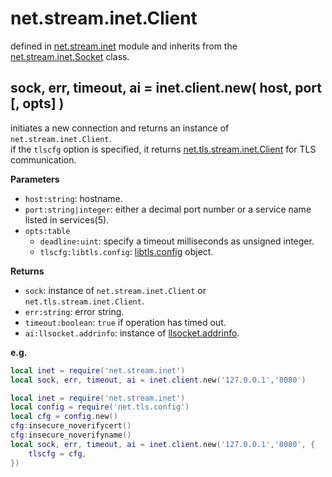 # net.stream.inet.Client

defined in [net.stream.inet](../lib/stream/inet.lua) module and inherits from the [net.stream.inet.Socket](net_stream_inet_socket.md) class.


## sock, err, timeout, ai = inet.client.new( host, port [, opts] )

initiates a new connection and returns an instance of `net.stream.inet.Client`.  
if the `tlscfg` option is specified, it returns [net.tls.stream.inet.Client](net_tls_stream_inet_client.md) for TLS communication.

**Parameters**

- `host:string`: hostname.
- `port:string|integer`: either a decimal port number or a service name listed in services(5).
- `opts:table`
    - `deadline:uint`: specify a timeout milliseconds as unsigned integer.
    - `tlscfg:libtls.config`: [libtls.config](https://github.com/mah0x211/lua-libtls/blob/master/doc/config.md) object.

**Returns**

- `sock`: instance of `net.stream.inet.Client` or `net.tls.stream.inet.Client`.
- `err:string`: error string.
- `timeout:boolean`: `true` if operation has timed out.
- `ai:llsocket.addrinfo`: instance of [llsocket.addrinfo](https://github.com/mah0x211/lua-llsocket#llsocketaddrinfo-instance-methods).

**e.g.**

```lua
local inet = require('net.stream.inet')
local sock, err, timeout, ai = inet.client.new('127.0.0.1','8080')
```

```lua
local inet = require('net.stream.inet')
local config = require('net.tls.config')
local cfg = config.new()
cfg:insecure_noverifycert()
cfg:insecure_noverifyname()
local sock, err, timeout, ai = inet.client.new('127.0.0.1','8080', {
    tlscfg = cfg,
})
```
